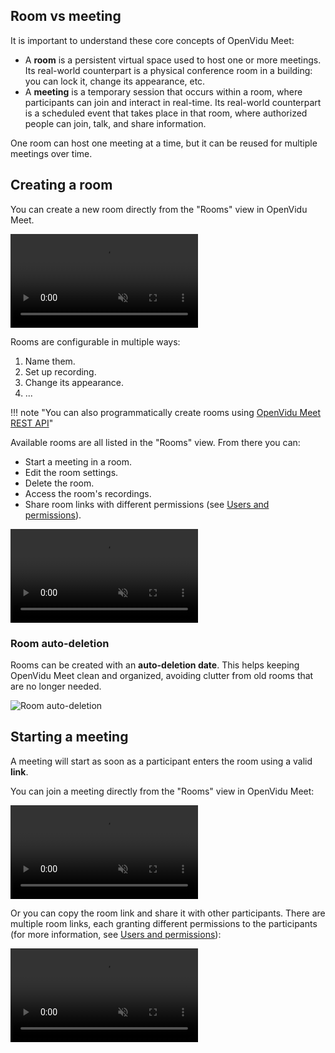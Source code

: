 ## Room vs meeting

It is important to understand these core concepts of OpenVidu Meet:

- A **room** is a persistent virtual space used to host one or more meetings. Its real-world counterpart is a physical conference room in a building: you can lock it, change its appearance, etc.
- A **meeting** is a temporary session that occurs within a room, where participants can join and interact in real-time. Its real-world counterpart is a scheduled event that takes place in that room, where authorized people can join, talk, and share information.

One room can host one meeting at a time, but it can be reused for multiple meetings over time.

## Creating a room

You can create a new room directly from the "Rooms" view in OpenVidu Meet.

<video class="round-corners" src="../../../assets/videos/meet/meet-rooms-dark.mp4#only-dark" defer muted playsinline autoplay loop async></video>

Rooms are configurable in multiple ways:

1. Name them.
2. Set up recording.
3. Change its appearance.
4. ...

!!! note "You can also programmatically create rooms using [OpenVidu Meet REST API](../embedded/reference/rest.md)"

Available rooms are all listed in the "Rooms" view. From there you can:

- Start a meeting in a room.
- Edit the room settings.
- Delete the room.
- Access the room's recordings.
- Share room links with different permissions (see [Users and permissions](users-and-permissions.md)).

<video class="round-corners" src="../../../assets/videos/meet/room-actions.mp4" defer muted playsinline autoplay loop async></video>

### Room auto-deletion

Rooms can be created with an **auto-deletion date**. This helps keeping OpenVidu Meet clean and organized, avoiding clutter from old rooms that are no longer needed.

![Room auto-deletion](../../../assets/images/meet/rooms-and-meetings/room-auto-deletion.png)

## Starting a meeting

A meeting will start as soon as a participant enters the room using a valid **link**.

You can join a meeting directly from the "Rooms" view in OpenVidu Meet:

<video class="round-corners" src="../../../assets/videos/meet/join-meeting.mp4" defer muted playsinline autoplay loop async></video>

Or you can copy the room link and share it with other participants. There are multiple room links, each granting different permissions to the participants (for more information, see [Users and permissions](users-and-permissions.md)):

<video class="round-corners" src="../../../assets/videos/meet/share-room-link.mp4" defer muted playsinline autoplay loop async></video>